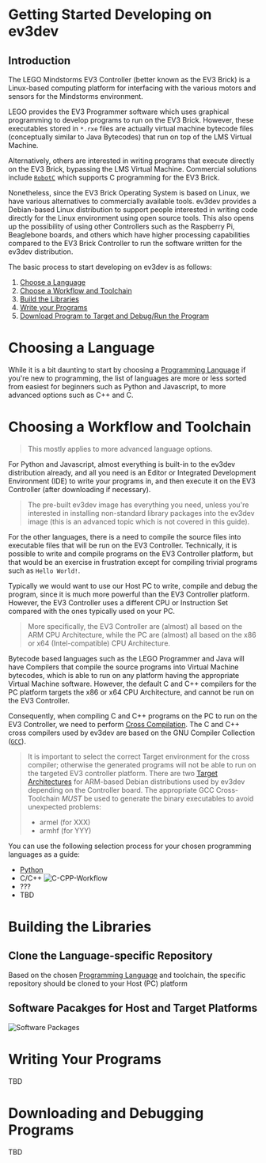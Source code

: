 # Getting Started Developing on ev3dev

## Introduction

The LEGO Mindstorms EV3 Controller (better known as the EV3 Brick) is a Linux-based computing platform for interfacing with the various motors and sensors for the Mindstorms environment.

LEGO provides the EV3 Programmer software which uses graphical programming to develop programs to run on the EV3 Brick. However, these executables stored in `*.rxe` files are actually virtual machine bytecode files (conceptually similar to Java Bytecodes) that run on top of the LMS Virtual Machine.

Alternatively, others are interested in writing programs that execute directly on the EV3 Brick, bypassing the LMS Virtual Machine. Commercial solutions include [`RobotC`](http://www.robotc.net/) which supports C programming for the EV3 Brick.

Nonetheless, since the EV3 Brick Operating System is based on Linux, we have various alternatives to commercially available tools. ev3dev provides a Debian-based Linux distribution to support people interested in writing code directly for the Linux environment using open source tools. This also opens up the possibility of using other Controllers such as the Raspberry Pi, Beaglebone boards, and others which have higher processing capabilities compared to the EV3 Brick Controller to run the software written for the ev3dev distribution.

The basic process to start developing on ev3dev is as follows:
1. [Choose a Language](@choosing-a-language)
2. [Choose a Workflow and Toolchain](#choosing-a-workflow-and-toolchain)
3. [Build the Libraries](#building-the-libraries)
4. [Write your Programs](#writing-your-programs)
5. [Download Program to Target and Debug/Run the Program](#downloading-and-debugging-programs)

# Choosing a Language

While it is a bit daunting to start by choosing a [Programming Language](http://www.ev3dev.org/docs/programming-languages) if you're new to programming, the list of languages are more or less sorted from easiest for beginners such as Python and Javascript, to more advanced options such as C++ and C.

# Choosing a Workflow and Toolchain

>This mostly applies to more advanced language options. 

For Python and Javascript, almost everything is built-in to the ev3dev distribution already, and all you need is an Editor or Integrated Development Environment (IDE) to write your programs in, and then execute it on the EV3 Controller (after downloading if necessary).

> The pre-built ev3dev image has everything you need, unless you're interested in installing non-standard library packages into the ev3dev image (this is an advanced topic which is not covered in this guide). 

For the other languages, there is a need to compile the source files into executable files that will be run on the EV3 Controller. Technically, it is possible to write and compile programs on the EV3 Controller platform, but that would be an exercise in frustration except for compiling trivial programs such as `Hello World!`. 

Typically we would want to use our Host PC to write, compile and debug the program, since it is much more powerful than the EV3 Controller platform. However, the EV3 Controller uses a different CPU or Instruction Set compared with the ones typically used on your PC. 

>More specifically, the EV3 Controller are (almost) all based on the ARM CPU Architecture, while the PC are (almost) all based on the x86 or x64 (Intel-compatible) CPU Architecture.

Bytecode based languages such as the LEGO Programmer and Java will have Compilers that compile the source programs into Virtual Machine bytecodes, which is able to run on any platform having the appropriate Virtual Machine software. However, the default C and C++ compilers for the PC platform targets the x86 or x64 CPU Architecture, and cannot be run on the EV3 Controller. 

Consequently, when compiling C and C++ programs on the PC to run on the EV3 Controller, we need to perform [Cross Compilation](https://en.wikipedia.org/wiki/Cross_compiler). The C and C++ cross compilers used by ev3dev are based on the GNU Compiler Collection ([`GCC`](https://gcc.gnu.org/)).

> It is important to select the correct Target environment for the cross compiler; otherwise the generated programs will not be able to run on the targeted EV3 controller platform. There are two [Target Architectures](https://www.debian.org/ports/arm/) for ARM-based Debian distributions used by ev3dev depending on the Controller board. The appropriate GCC Cross-Toolchain *MUST* be used to generate the binary executables to avoid unexpected problems:
> * armel (for XXX)
> * armhf (for YYY)

You can use the following selection process for your chosen programming languages as a guide:
* [Python](http://www.ev3dev.org/docs/tutorials/setting-up-python-pycharm/)
* C/C++
![C-CPP-Workflow](https://github.com/tcwan/ev3dev/blob/tcwan-wiki-swarch-1/images/workflow-c-cpp.flowchart.svg)
* ???
* TBD

# Building the Libraries

## Clone the Language-specific Repository

Based on the chosen [Programming Language](http://www.ev3dev.org/docs/programming-languages) and toolchain, the specific repository should be cloned to your Host (PC) platform

## Software Pacakges for Host and Target Platforms

![Software Packages](https://github.com/tcwan/ev3dev/blob/ev3dev-wiki-1/images/ev3dev-software-packages.dot.svg?sanitize=true)

# Writing Your Programs

TBD

# Downloading and Debugging Programs

TBD